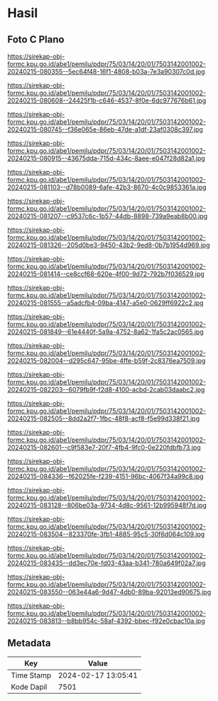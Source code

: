 # Hasil

## Foto C Plano

https://sirekap-obj-formc.kpu.go.id/abe1/pemilu/pdpr/75/03/14/20/01/7503142001002-20240215-080355--5ec64f48-16f1-4808-b03a-7e3a90307c0d.jpg

https://sirekap-obj-formc.kpu.go.id/abe1/pemilu/pdpr/75/03/14/20/01/7503142001002-20240215-080608--24425f1b-c646-4537-8f0e-6dc977676b61.jpg

https://sirekap-obj-formc.kpu.go.id/abe1/pemilu/pdpr/75/03/14/20/01/7503142001002-20240215-080745--f36e065e-86eb-47de-a1df-23af0308c397.jpg

https://sirekap-obj-formc.kpu.go.id/abe1/pemilu/pdpr/75/03/14/20/01/7503142001002-20240215-080915--43675dda-715d-434c-8aee-e047f28d82a1.jpg

https://sirekap-obj-formc.kpu.go.id/abe1/pemilu/pdpr/75/03/14/20/01/7503142001002-20240215-081103--d78b0089-6afe-42b3-8670-4c0c9853361a.jpg

https://sirekap-obj-formc.kpu.go.id/abe1/pemilu/pdpr/75/03/14/20/01/7503142001002-20240215-081207--c9537c6c-1b57-44db-8898-739a9eab8b00.jpg

https://sirekap-obj-formc.kpu.go.id/abe1/pemilu/pdpr/75/03/14/20/01/7503142001002-20240215-081326--205d0be3-9450-43b2-9ed8-0b7b1954d969.jpg

https://sirekap-obj-formc.kpu.go.id/abe1/pemilu/pdpr/75/03/14/20/01/7503142001002-20240215-081414--ce8ccf68-620e-4f00-9d72-792b7f036529.jpg

https://sirekap-obj-formc.kpu.go.id/abe1/pemilu/pdpr/75/03/14/20/01/7503142001002-20240215-081555--a5adcfb4-09ba-4147-a5e0-0629ff6922c2.jpg

https://sirekap-obj-formc.kpu.go.id/abe1/pemilu/pdpr/75/03/14/20/01/7503142001002-20240215-081849--61e4440f-5a9a-4752-8a62-1fa5c2ac0565.jpg

https://sirekap-obj-formc.kpu.go.id/abe1/pemilu/pdpr/75/03/14/20/01/7503142001002-20240215-082004--d295c647-95be-4ffe-b59f-2c8376ea7509.jpg

https://sirekap-obj-formc.kpu.go.id/abe1/pemilu/pdpr/75/03/14/20/01/7503142001002-20240215-082203--6079fb9f-f2d8-4100-acbd-2cab03daabc2.jpg

https://sirekap-obj-formc.kpu.go.id/abe1/pemilu/pdpr/75/03/14/20/01/7503142001002-20240215-082505--8dd2a2f7-1fbc-48f8-acf8-f5e99d338f21.jpg

https://sirekap-obj-formc.kpu.go.id/abe1/pemilu/pdpr/75/03/14/20/01/7503142001002-20240215-082601--c9f583e7-20f7-4fb4-9fc0-0e220fdbfb73.jpg

https://sirekap-obj-formc.kpu.go.id/abe1/pemilu/pdpr/75/03/14/20/01/7503142001002-20240215-084336--f62025fe-f239-4151-96bc-4067f34a99c8.jpg

https://sirekap-obj-formc.kpu.go.id/abe1/pemilu/pdpr/75/03/14/20/01/7503142001002-20240215-083128--806be03a-9734-4d8c-9561-12b995948f7d.jpg

https://sirekap-obj-formc.kpu.go.id/abe1/pemilu/pdpr/75/03/14/20/01/7503142001002-20240215-083504--823370fe-3fb1-4885-95c5-30f6d064c109.jpg

https://sirekap-obj-formc.kpu.go.id/abe1/pemilu/pdpr/75/03/14/20/01/7503142001002-20240215-083435--dd3ec70e-fd03-43aa-b341-780a649f02a7.jpg

https://sirekap-obj-formc.kpu.go.id/abe1/pemilu/pdpr/75/03/14/20/01/7503142001002-20240215-083550--063e44a6-9d47-4db0-89ba-92013ed90675.jpg

https://sirekap-obj-formc.kpu.go.id/abe1/pemilu/pdpr/75/03/14/20/01/7503142001002-20240215-083813--b8bb954c-58af-4392-bbec-f92e0cbac10a.jpg


## Metadata

| Key        | Value               |
| ---------- | ------------------- |
| Time Stamp | 2024-02-17 13:05:41 |
| Kode Dapil | 7501                |



